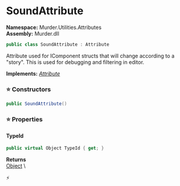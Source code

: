 # SoundAttribute

**Namespace:** Murder.Utilities.Attributes \
**Assembly:** Murder.dll

```csharp
public class SoundAttribute : Attribute
```

Attribute used for IComponent structs that will change according to 
            a "story". This is used for debugging and filtering in editor.

**Implements:** _[Attribute](https://learn.microsoft.com/en-us/dotnet/api/System.Attribute?view=net-7.0)_

### ⭐ Constructors
```csharp
public SoundAttribute()
```

### ⭐ Properties
#### TypeId
```csharp
public virtual Object TypeId { get; }
```

**Returns** \
[Object](https://learn.microsoft.com/en-us/dotnet/api/System.Object?view=net-7.0) \


⚡
